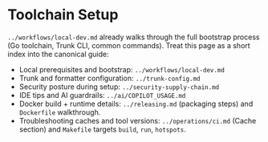 # Toolchain Setup

`../workflows/local-dev.md` already walks through the full bootstrap process (Go toolchain, Trunk CLI, common commands). Treat this page as a short index into the canonical guide:

- Local prerequisites and bootstrap: `../workflows/local-dev.md`
- Trunk and formatter configuration: `../trunk-config.md`
- Security posture during setup: `../security-supply-chain.md`
- IDE tips and AI guardrails: `../ai/COPILOT_USAGE.md`
- Docker build + runtime details: `../releasing.md` (packaging steps) and `Dockerfile` walkthrough.
- Troubleshooting caches and tool versions: `../operations/ci.md` (Cache section) and `Makefile` targets `build`, `run`, `hotspots`.
